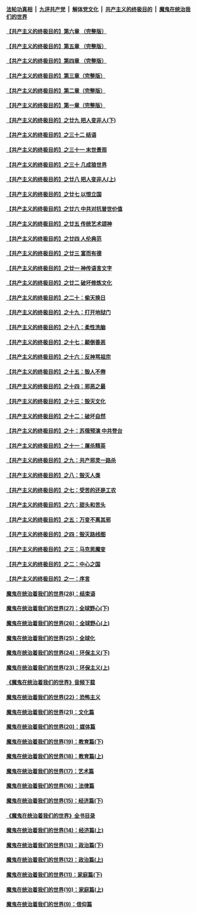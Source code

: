 ####  [法轮功真相](../../../../basic/blob/master/README.md?t=09211213) &nbsp;|&nbsp; [九评共产党](../../../../9ping.md/blob/master/README.md?t=09211213) &nbsp;|&nbsp; [解体党文化](../../../../jtdwh.md/blob/master/README.md?t=09211213)  &nbsp;|&nbsp; [共产主义的终极目的](../../../../gczydzjmd.md/blob/master/README.md?t=09211213) &nbsp;|&nbsp; [魔鬼在统治我们的世界](../../../../mgztzwmdsj.md/blob/master/README.md?t=09211213) 

#### [【共产主义的终极目的】第六章 （完整版）](../pages/nsc422/n11428913.md?t=09211213) 

#### [【共产主义的终极目的】第五章 （完整版）](../pages/nsc422/n11428912.md?t=09211213) 

#### [【共产主义的终极目的】第四章 （完整版）](../pages/nsc422/n11428907.md?t=09211213) 

#### [【共产主义的终极目的】第三章（完整版）](../pages/nsc422/n11428848.md?t=09211213) 

#### [【共产主义的终极目的】第二章（完整版）](../pages/nsc422/n11428831.md?t=09211213) 

#### [【共产主义的终极目的】第一章（完整版）](../pages/nsc422/n11417651.md?t=09211213) 

#### [【共产主义的终极目的】之廿九 把人变非人(下)](../pages/nsc422/n11344140.md?t=09211213) 

#### [【共产主义的终极目的】之三十二 结语](../pages/nsc422/n11360535.md?t=09211213) 

#### [【共产主义的终极目的】之三十一 末世景观](../pages/nsc422/n11351129.md?t=09211213) 

#### [【共产主义的终极目的】之三十 几成狼世界](../pages/nsc422/n11348280.md?t=09211213) 

#### [【共产主义的终极目的】之廿八 把人变非人(上)](../pages/nsc422/n11340492.md?t=09211213) 

#### [【共产主义的终极目的】之廿七 以恨立国](../pages/nsc422/n11336944.md?t=09211213) 

#### [【共产主义的终极目的】之廿六 中共对抗普世价值](../pages/nsc422/n11324785.md?t=09211213) 

#### [【共产主义的终极目的】之廿五 传统艺术颂神](../pages/nsc422/n11296396.md?t=09211213) 

#### [【共产主义的终极目的】之廿四 人伦典范](../pages/nsc422/n11296397.md?t=09211213) 

#### [【共产主义的终极目的】之廿三 富而有德](../pages/nsc422/n11283598.md?t=09211213) 

#### [【共产主义的终极目的】之廿一 神传语言文字](../pages/nsc422/n11263265.md?t=09211213) 

#### [【共产主义的终极目的】之廿二 破坏修炼文化](../pages/nsc422/n11245728.md?t=09211213) 

#### [【共产主义的终极目的】之二十：偷天换日](../pages/nsc422/n11238846.md?t=09211213) 

#### [【共产主义的终极目的】之十九：打开地狱门](../pages/nsc422/n11206376.md?t=09211213) 

#### [【共产主义的终极目的】之十八：柔性洗脑](../pages/nsc422/n11199994.md?t=09211213) 

#### [【共产主义的终极目的】之十七：颠倒善恶](../pages/nsc422/n11179782.md?t=09211213) 

#### [【共产主义的终极目的】之十六：反神骂祖宗](../pages/nsc422/n11166798.md?t=09211213) 

#### [【共产主义的终极目的】之十五：毁人不倦](../pages/nsc422/n11166792.md?t=09211213) 

#### [【共产主义的终极目的】之十四：邪恶之最](../pages/nsc422/n11150249.md?t=09211213) 

#### [【共产主义的终极目的】之十三：毁灭文化](../pages/nsc422/n11135227.md?t=09211213) 

#### [【共产主义的终极目的】之十二：破坏自然](../pages/nsc422/n11135214.md?t=09211213) 

#### [【共产主义的终极目的】之十：苏俄预演 中共登台](../pages/nsc422/n11118424.md?t=09211213) 

#### [【共产主义的终极目的】之十一：屠杀精英](../pages/nsc422/n11118442.md?t=09211213) 

#### [【共产主义的终极目的】之九：共产邪灵一路杀](../pages/nsc422/n11114139.md?t=09211213) 

#### [【共产主义的终极目的】之八：毁灭人类](../pages/nsc422/n11108503.md?t=09211213) 

#### [【共产主义的终极目的】之七：受苦的还是工农](../pages/nsc422/n11101809.md?t=09211213) 

#### [【共产主义的终极目的】之六：甜头和苦头](../pages/nsc422/n11096971.md?t=09211213) 

#### [【共产主义的终极目的】之五：万变不离其邪](../pages/nsc422/n11091285.md?t=09211213) 

#### [【共产主义的终极目的】之四：毁灭路线图](../pages/nsc422/n11086284.md?t=09211213) 

#### [【共产主义的终极目的】之三：马克思魔变](../pages/nsc422/n11061941.md?t=09211213) 

#### [【共产主义的终极目的】之二：中心之国](../pages/nsc422/n11047728.md?t=09211213) 

#### [【共产主义的终极目的】之一：序言](../pages/nsc422/n11086077.md?t=09211213) 

#### [魔鬼在统治着我们的世界(28)：结束语](../pages/nsc422/n10936246.md?t=09211213) 

#### [魔鬼在统治着我们的世界(27)：全球野心(下)](../pages/nsc422/n10928319.md?t=09211213) 

#### [魔鬼在统治着我们的世界(26)：全球野心(上)](../pages/nsc422/n10900318.md?t=09211213) 

#### [魔鬼在统治着我们的世界(25)：全球化](../pages/nsc422/n10788205.md?t=09211213) 

#### [魔鬼在统治着我们的世界(24)：环保主义(下)](../pages/nsc422/n10695307.md?t=09211213) 

#### [魔鬼在统治着我们的世界(23)：环保主义(上)](../pages/nsc422/n10688613.md?t=09211213) 

#### [《魔鬼在统治着我们的世界》音频下载](../pages/nsc422/n10635553.md?t=09211213) 

#### [魔鬼在统治着我们的世界(22)：恐怖主义](../pages/nsc422/n10614727.md?t=09211213) 

#### [魔鬼在统治着我们的世界(21)：文化篇](../pages/nsc422/n10597706.md?t=09211213) 

#### [魔鬼在统治着我们的世界(20)：媒体篇](../pages/nsc422/n10586579.md?t=09211213) 

#### [魔鬼在统治着我们的世界(19)：教育篇(下)](../pages/nsc422/n10564808.md?t=09211213) 

#### [魔鬼在统治着我们的世界(18)：教育篇(上)](../pages/nsc422/n10526970.md?t=09211213) 

#### [魔鬼在统治着我们的世界(17)：艺术篇](../pages/nsc422/n10499093.md?t=09211213) 

#### [魔鬼在统治着我们的世界(16)：法律篇](../pages/nsc422/n10485969.md?t=09211213) 

#### [魔鬼在统治着我们的世界(15)：经济篇(下)](../pages/nsc422/n10469975.md?t=09211213) 

#### [《魔鬼在统治着我们的世界》全书目录](../pages/nsc422/n10464261.md?t=09211213) 

#### [魔鬼在统治着我们的世界(14)：经济篇(上)](../pages/nsc422/n10457370.md?t=09211213) 

#### [魔鬼在统治着我们的世界(13)：政治篇(下)](../pages/nsc422/n10448270.md?t=09211213) 

#### [魔鬼在统治着我们的世界(12)：政治篇(上)](../pages/nsc422/n10444576.md?t=09211213) 

#### [魔鬼在统治着我们的世界(11)：家庭篇(下)](../pages/nsc422/n10440961.md?t=09211213) 

#### [魔鬼在统治着我们的世界(10)：家庭篇(上)](../pages/nsc422/n10435448.md?t=09211213) 

#### [魔鬼在统治着我们的世界(9)：信仰篇](../pages/nsc422/n10432159.md?t=09211213) 

